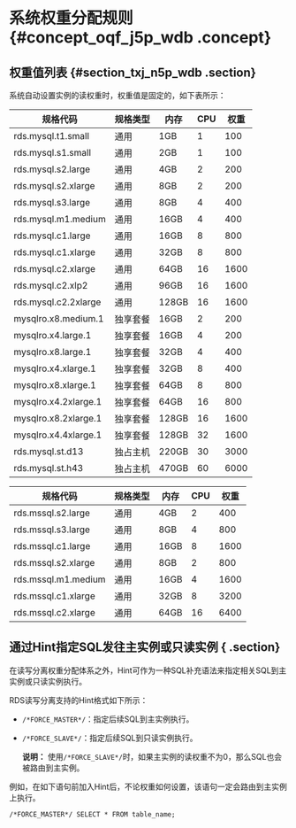 # 系统权重分配规则 {#concept_oqf_j5p_wdb .concept}

## 权重值列表 {#section_txj_n5p_wdb .section}

系统自动设置实例的读权重时，权重值是固定的，如下表所示：

|规格代码|规格类型|内存|CPU|权重|
|----|----|--|---|--|
|rds.mysql.t1.small|通用|1GB|1|100|
|rds.mysql.s1.small|通用|2GB|1|100|
|rds.mysql.s2.large|通用|4GB|2|200|
|rds.mysql.s2.xlarge|通用|8GB|2|200|
|rds.mysql.s3.large|通用|8GB|4|400|
|rds.mysql.m1.medium|通用|16GB|4|400|
|rds.mysql.c1.large|通用|16GB|8|800|
|rds.mysql.c1.xlarge|通用|32GB|8|800|
|rds.mysql.c2.xlarge|通用|64GB|16|1600|
|rds.mysql.c2.xlp2|通用|96GB|16|1600|
|rds.mysql.c2.2xlarge|通用|128GB|16|1600|
|mysqlro.x8.medium.1|独享套餐|16GB|2|200|
|mysqlro.x4.large.1|独享套餐|16GB|4|200|
|mysqlro.x8.large.1|独享套餐|32GB|4|400|
|mysqlro.x4.xlarge.1|独享套餐|32GB|8|400|
|mysqlro.x8.xlarge.1|独享套餐|64GB|8|800|
|mysqlro.x4.2xlarge.1|独享套餐|64GB|16|800|
|mysqlro.x8.2xlarge.1|独享套餐|128GB|16|1600|
|mysqlro.x4.4xlarge.1|独享套餐|128GB|32|1600|
|rds.mysql.st.d13|独占主机|220GB|30|3000|
|rds.mysql.st.h43|独占主机|470GB|60|6000|

|规格代码|规格类型|内存|CPU|权重|
|----|----|--|---|--|
|rds.mssql.s2.large|通用|4GB|2|400|
|rds.mssql.s3.large|通用|8GB|4|800|
|rds.mssql.c1.large|通用|16GB|8|1600|
|rds.mssql.s2.xlarge|通用|8GB|2|800|
|rds.mssql.m1.medium|通用|16GB|4|1600|
|rds.mssql.c1.xlarge|通用|32GB|8|3200|
|rds.mssql.c2.xlarge|通用|64GB|16|6400|

## 通过Hint指定SQL发往主实例或只读实例 { .section}

在读写分离权重分配体系之外，Hint可作为一种SQL补充语法来指定相关SQL到主实例或只读实例执行。

RDS读写分离支持的Hint格式如下所示：

-   `/*FORCE_MASTER*/`：指定后续SQL到主实例执行。
-   `/*FORCE_SLAVE*/`：指定后续SQL到只读实例执行。

    **说明：** 使用`/*FORCE_SLAVE*/`时，如果主实例的读权重不为0，那么SQL也会被路由到主实例。


例如，在如下语句前加入Hint后，不论权重如何设置，该语句一定会路由到主实例上执行。

```
/*FORCE_MASTER*/ SELECT * FROM table_name;
```

